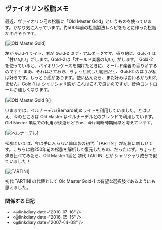## ヴァイオリン松脂メモ

最近、ヴァイオリン弓の松脂に「Old Master Gold」というものを使っています。かなり気に入っています。約500年前の松脂製法レシピをもとに作った松脂なのだそうです。

[![Old Master Gold](https://www.igapyon.jp/igapyon/diary/images/2016/20160514201829.jpg "Old Master Gold")]

左が Gold-1 ライト、右が Gold-2 ミディアムダークです。香り的に、Gold-1 は「甘い匂い」がします。Gold-2 は「オールド楽器の匂い」がします。
Gold-2 を使っていると、バイオリンケースを開けたときに、オールド楽器の香りがするのです！
まあ、それはさておき、ちょっと試した範囲だと、Gold-2 のほうが私は好きです。しっとり感があります。使い込んだら、また好みは変わるかも知れません。Gold-1 は シャリシャリ感が これはこれで良いのですが、音色コントロールが難しくなります。

[![Old Master Gold 缶](https://www.igapyon.jp/igapyon/diary/images/2016/20160514201919.jpg "Old Master Gold 缶")]

いままでは、ベルナーデル(Bernardel)のライトを利用していました。とはいえ、今のところは Old Master はベルナーデルとのブレンドで利用しています。Old Master 単独での利用が快適かどうか、今は判断時期尚早と考えています。

[![ベルナーデル](https://www.igapyon.jp/igapyon/diary/images/2016/20160514201742.jpg "ベルナーデル")]

松脂といえば、今は手に入らない韓国製の初代「TARTINI」が記憶に新しいです。こちらは約250年前の松脂を解析して復元したもの、だったはず。ちょっと弾き比べてみたら、Old Master 1番と 初代 TARTINI とが シャリシャリ成分で似ていました！

[![TARTINI](https://www.igapyon.jp/igapyon/diary/images/2016/20160514201629.jpg "TARTINI")]

初代 TARTINI の代替として Old Master Gold-1 は有望な選択肢であるようにも思えました。

### 関係する日記

- <@linkdiary date="2018-07-16" />
- <@linkdiary date="2016-05-15" />
- <@linkdiary date="2007-04-08" />
